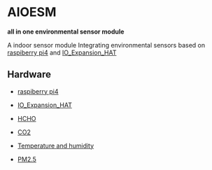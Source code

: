 # AIOESM

**all in one environmental sensor module**

A indoor sensor module Integrating environmental sensors based on [raspiberry pi4](https://www.raspberrypi.org/products/raspberry-pi-4-model-b/) and [IO_Expansion_HAT](http://wiki.dfrobot.com.cn/index.php?title=(SKU:DFR0566)IO_Expansion_HAT_for_Raspberry_Pi)

## Hardware

- [raspiberry pi4](https://www.raspberrypi.org/products/raspberry-pi-4-model-b/)

- [IO_Expansion_HAT](http://wiki.dfrobot.com.cn/index.php?title=(SKU:DFR0566)IO_Expansion_HAT_for_Raspberry_Pi)

- [HCHO](http://wiki.dfrobot.com.cn/index.php?title=(SKU:SEN0231)%E7%94%B2%E9%86%9B%E4%BC%A0%E6%84%9F%E5%99%A8)

- [CO2](https://www.winsensor.com/hongwai/MH_Z16hwCO2xmz_34.html)

- [Temperature and humidity](http://www.gzlexiang.com/product-detail-id-73.html)

- [PM2.5](https://www.sensirion.com/cn/environmental-sensors/particulate-matter-sensors-pm25/)
